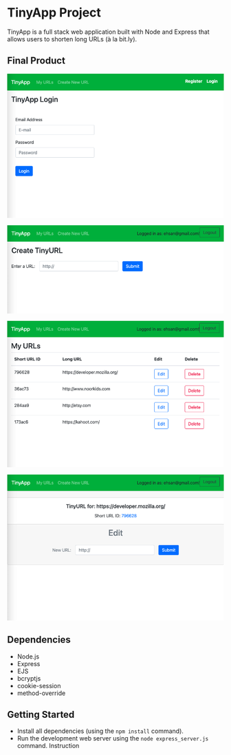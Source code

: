 # TinyApp Project

TinyApp is a full stack web application built with Node and Express that allows users to shorten long URLs (à la bit.ly).

## Final Product

!["User Log in page"](https://github.com/ehsanelgendi/tinyApp/blob/main/docs/login-page.png?raw=true)

!["User Log in page"](https://github.com/ehsanelgendi/tinyApp/blob/main/docs/createURL-page.png?raw=true)

!["User URL's page"](https://github.com/ehsanelgendi/tinyApp/blob/main/docs/urls-page.png?raw=true)

!["User shorten URL's Info page"](https://github.com/ehsanelgendi/tinyApp/blob/main/docs/shortenURL-page.png?raw=true)


## Dependencies

- Node.js
- Express
- EJS
- bcryptjs
- cookie-session
- method-override

## Getting Started

- Install all dependencies (using the `npm install` command).
- Run the development web server using the `node express_server.js` command.
Instruction
